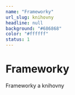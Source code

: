 ```yaml
---
name: "Frameworky"
url_slug: knihovny
headline: null
background: "#686868"
color: "#ffffff"
status: 1
---
```


# Frameworky

Frameworky a knihovny
